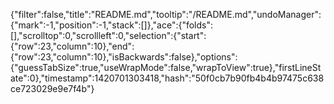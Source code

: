 {"filter":false,"title":"README.md","tooltip":"/README.md","undoManager":{"mark":-1,"position":-1,"stack":[]},"ace":{"folds":[],"scrolltop":0,"scrollleft":0,"selection":{"start":{"row":23,"column":10},"end":{"row":23,"column":10},"isBackwards":false},"options":{"guessTabSize":true,"useWrapMode":false,"wrapToView":true},"firstLineState":0},"timestamp":1420701303418,"hash":"50f0cb7b90fb4b4b97475c638ce723029e9e7f4b"}